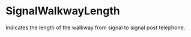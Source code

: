 SignalWalkwayLength
===================

Indicates the length of the walkway from signal to signal post telephone.
